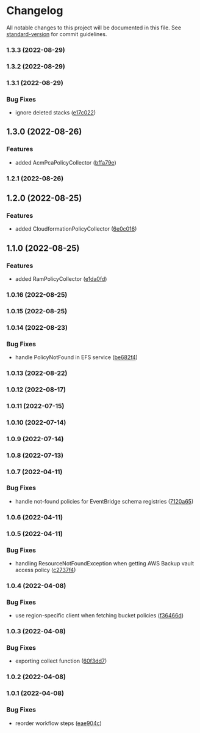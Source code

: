 # Changelog

All notable changes to this project will be documented in this file. See [standard-version](https://github.com/conventional-changelog/standard-version) for commit guidelines.

### 1.3.3 (2022-08-29)

### 1.3.2 (2022-08-29)

### 1.3.1 (2022-08-29)


### Bug Fixes

* ignore deleted stacks ([e17c022](https://github.com/willdady/aws-resource-based-policy-collector/commit/e17c022c9dc7da2fba2fc0c9e150220abd1cffc9))

## 1.3.0 (2022-08-26)


### Features

* added AcmPcaPolicyCollector ([bffa79e](https://github.com/willdady/aws-resource-based-policy-collector/commit/bffa79ea6dc78ad30c8de994e4f35d88a44c8331))

### 1.2.1 (2022-08-26)

## 1.2.0 (2022-08-25)


### Features

* added CloudformationPolicyCollector ([6e0c016](https://github.com/willdady/aws-resource-based-policy-collector/commit/6e0c0161b3d5510379519b2323777421421bd664))

## 1.1.0 (2022-08-25)


### Features

* added RamPolicyCollector ([e1da0fd](https://github.com/willdady/aws-resource-based-policy-collector/commit/e1da0fdd4022c876ab2a052916f57c93f97d6f18))

### 1.0.16 (2022-08-25)

### 1.0.15 (2022-08-25)

### 1.0.14 (2022-08-23)


### Bug Fixes

* handle PolicyNotFound in EFS service ([be682f4](https://github.com/willdady/aws-resource-based-policy-collector/commit/be682f486273d32e8c17444446febef31d5a9ec3))

### 1.0.13 (2022-08-22)

### 1.0.12 (2022-08-17)

### 1.0.11 (2022-07-15)

### 1.0.10 (2022-07-14)

### 1.0.9 (2022-07-14)

### 1.0.8 (2022-07-13)

### 1.0.7 (2022-04-11)


### Bug Fixes

* handle not-found policies for EventBridge schema registries ([7120a65](https://github.com/willdady/aws-resource-based-policy-collector/commit/7120a6529230bdea9c3f9fc052ace1486ff72ca1))

### 1.0.6 (2022-04-11)

### 1.0.5 (2022-04-11)


### Bug Fixes

* handling ResourceNotFoundException when getting AWS Backup vault access policy ([c2737f4](https://github.com/willdady/aws-resource-based-policy-collector/commit/c2737f4ea0f293da53f5b959c2beb1a81f910d96))

### 1.0.4 (2022-04-08)


### Bug Fixes

* use region-specific client when fetching bucket policies ([f36466d](https://github.com/willdady/aws-resource-based-policy-collector/commit/f36466d8b10f1d6d67614e9b55cf5610aab99f4b))

### 1.0.3 (2022-04-08)


### Bug Fixes

* exporting collect function ([60f3dd7](https://github.com/willdady/aws-resource-based-policy-collector/commit/60f3dd772a25f0bbc1651f86fc1344b31afe2eb8))

### 1.0.2 (2022-04-08)

### 1.0.1 (2022-04-08)


### Bug Fixes

* reorder workflow steps ([eae904c](https://github.com/willdady/aws-resource-based-policy-collector/commit/eae904c8372dd607cdc1f495c4a35907302a52af))
